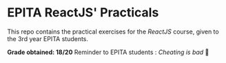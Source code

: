 # EPITA ReactJS' Practicals

This repo contains the practical exercises for the *ReactJS* course, given to the 3rd year EPITA students.

**Grade obtained: 18/20**
Reminder to EPITA students : *Cheating is bad* 🙂
